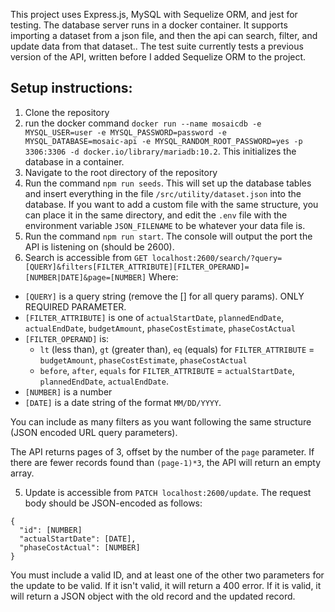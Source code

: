 This project uses Express.js, MySQL with Sequelize ORM, and jest for testing. The database server runs in a docker container. It supports importing a dataset from a json file, and then the api can search, filter, and update data from that dataset.. The test suite currently tests a previous version of the API, written before I added Sequelize ORM to the project. 

## Setup instructions:
1. Clone the repository
2. run the docker command `docker run --name mosaicdb -e MYSQL_USER=user -e MYSQL_PASSWORD=password -e MYSQL_DATABASE=mosaic-api -e MYSQL_RANDOM_ROOT_PASSWORD=yes -p 3306:3306 -d docker.io/library/mariadb:10.2`. This initializes the database in a container.
2. Navigate to the root directory of the repository
3. Run the command `npm run seeds`. This will set up the database tables and insert everything in the file `/src/utility/dataset.json` into the database. If you want to add a custom file with the same structure, you can place it in the same directory, and edit the `.env` file with the environment variable `JSON_FILENAME` to be whatever your data file is.
3. Run the command `npm run start`. The console will output the port the API is listening on (should be 2600).
4. Search is accessible from `GET localhost:2600/search/?query=[QUERY]&filters[FILTER_ATTRIBUTE][FILTER_OPERAND]=[NUMBER|DATE]&page=[NUMBER]`
  Where:
  * `[QUERY]` is a query string (remove the [] for all query params). ONLY REQUIRED PARAMETER.
  * `[FILTER_ATTRIBUTE]` is one of `actualStartDate`, `plannedEndDate`, `actualEndDate`, `budgetAmount`, `phaseCostEstimate`, `phaseCostActual`
  * `[FILTER_OPERAND]` is:
    * `lt` (less than), `gt` (greater than), `eq` (equals) for `FILTER_ATTRIBUTE` = `budgetAmount`, `phaseCostEstimate`, `phaseCostActual`
    * `before`, `after`, `equals` for `FILTER_ATTRIBUTE` = `actualStartDate`, `plannedEndDate`, `actualEndDate`.
  * `[NUMBER]` is a number
  * `[DATE]` is a date string of the format `MM/DD/YYYY`.

  You can include as many filters as you want following the same structure (JSON encoded URL query parameters).
  
  The API returns pages of 3, offset by the number of the `page` parameter. If there are fewer records found than `(page-1)*3`, the API will return an empty array.

5. Update is accessible from `PATCH localhost:2600/update`. The request body should be JSON-encoded as follows:
```
{
  "id": [NUMBER]
  "actualStartDate": [DATE],
  "phaseCostActual": [NUMBER]
}
```
You must include a valid ID, and at least one of the other two parameters for the update to be valid. If it isn't valid, it will return a 400 error. If it is valid, it will return a JSON object with the old record and the updated record.
